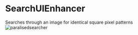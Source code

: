 # SearchUIEnhancer
Searches through an image for identical square pixel patterns
![paralisedsearcher](https://user-images.githubusercontent.com/7442471/187053327-c901e9a9-8f94-4cd9-a7b1-5107064cb7f1.png)
